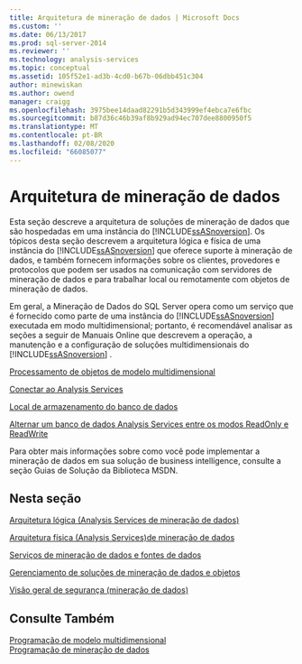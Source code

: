 ```yaml
---
title: Arquitetura de mineração de dados | Microsoft Docs
ms.custom: ''
ms.date: 06/13/2017
ms.prod: sql-server-2014
ms.reviewer: ''
ms.technology: analysis-services
ms.topic: conceptual
ms.assetid: 105f52e1-ad3b-4cd0-b67b-06dbb451c304
author: minewiskan
ms.author: owend
manager: craigg
ms.openlocfilehash: 3975bee14daad82291b5d343999ef4ebca7e6fbc
ms.sourcegitcommit: b87d36c46b39af8b929ad94ec707dee8800950f5
ms.translationtype: MT
ms.contentlocale: pt-BR
ms.lasthandoff: 02/08/2020
ms.locfileid: "66085077"
---
```

# <a name="data-mining-architecture"></a>Arquitetura de mineração de dados
  Esta seção descreve a arquitetura de soluções de mineração de dados que são hospedadas em uma instância do [!INCLUDE[ssASnoversion](../../includes/ssasnoversion-md.md)]. Os tópicos desta seção descrevem a arquitetura lógica e física de uma instância do [!INCLUDE[ssASnoversion](../../includes/ssasnoversion-md.md)] que oferece suporte à mineração de dados, e também fornecem informações sobre os clientes, provedores e protocolos que podem ser usados na comunicação com servidores de mineração de dados e para trabalhar local ou remotamente com objetos de mineração de dados.  
  
 Em geral, a Mineração de Dados do SQL Server opera como um serviço que é fornecido como parte de uma instância do [!INCLUDE[ssASnoversion](../../includes/ssasnoversion-md.md)] executada em modo multidimensional; portanto, é recomendável analisar as seções a seguir de Manuais Online que descrevem a operação, a manutenção e a configuração de soluções multidimensionais do [!INCLUDE[ssASnoversion](../../includes/ssasnoversion-md.md)] .  
  
 [Processamento de objetos de modelo multidimensional](../multidimensional-models/processing-a-multidimensional-model-analysis-services.md)  
  
 [Conectar ao Analysis Services](../instances/connect-to-analysis-services.md)  
  
 [Local de armazenamento do banco de dados](../multidimensional-models/database-storage-location.md)  
  
 [Alternar um banco de dados Analysis Services entre os modos ReadOnly e ReadWrite](../multidimensional-models/switch-an-analysis-services-database-between-readonly-and-readwrite-modes.md)  
  
 Para obter mais informações sobre como você pode implementar a mineração de dados em sua solução de business intelligence, consulte a seção Guias de Solução da Biblioteca MSDN.  
  
## <a name="in-this-section"></a>Nesta seção  
 [Arquitetura lógica &#40;Analysis Services de mineração de dados&#41;](logical-architecture-analysis-services-data-mining.md)  
  
 [Arquitetura física &#40;Analysis Services&#41;de mineração de dados](physical-architecture-analysis-services-data-mining.md)  
  
 [Serviços de mineração de dados e fontes de dados](data-mining-services-and-data-sources.md)  
  
 [Gerenciamento de soluções de mineração de dados e objetos](management-of-data-mining-solutions-and-objects.md)  
  
 [Visão geral de segurança &#40;mineração de dados&#41;](security-overview-data-mining.md)  
  
## <a name="see-also"></a>Consulte Também  
 [Programação de modelo multidimensional](../multidimensional-models/multidimensional-model-programming.md)   
 [Programação de mineração de dados](../dev-guide/data-mining-programming.md)  
  
  
